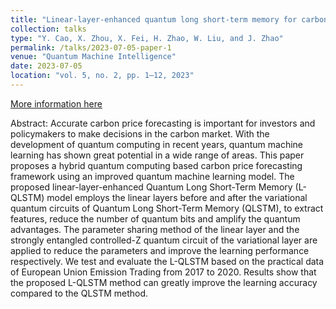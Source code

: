 ```yaml
---
title: "Linear-layer-enhanced quantum long short-term memory for carbon price forecasting"
collection: talks
type: "Y. Cao, X. Zhou, X. Fei, H. Zhao, W. Liu, and J. Zhao"
permalink: /talks/2023-07-05-paper-1
venue: "Quantum Machine Intelligence"
date: 2023-07-05
location: "vol. 5, no. 2, pp. 1–12, 2023"
---
```


[More information here](https://link.springer.com/article/10.1007/s42484-023-00115-2)

Abstract: Accurate carbon price forecasting is important for investors and policymakers to make decisions in the carbon market. With the development of quantum computing in recent years, quantum machine learning has shown great potential in a wide range of areas. This paper proposes a hybrid quantum computing based carbon price forecasting framework using an improved quantum machine learning model. The proposed linear-layer-enhanced Quantum Long Short-Term Memory (L-QLSTM) model employs the linear layers before and after the variational quantum circuits of Quantum Long Short-Term Memory (QLSTM), to extract features, reduce the number of quantum bits and amplify the quantum advantages. The parameter sharing method of the linear layer and the strongly entangled controlled-Z quantum circuit of the variational layer are applied to reduce the parameters and improve the learning performance respectively. We test and evaluate the L-QLSTM based on the practical data of European Union Emission Trading from 2017 to 2020. Results show that the proposed L-QLSTM method can greatly improve the learning accuracy compared to the QLSTM method.
